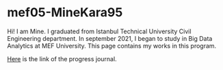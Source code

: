 # mef05-MineKara95

Hi! I am Mine. I graduated from Istanbul Technical University Civil Engineering department. In september 2021, I began to study in Big Data Analytics at MEF University.
This page contains my works in this program.

[Here](https://pjournal.github.io/mef05-MineKara95/) is the link of the progress journal.


